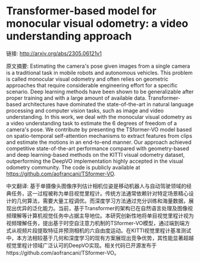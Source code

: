 # Transformer-based model for monocular visual odometry: a video understanding approach

链接: http://arxiv.org/abs/2305.06121v1

原文摘要:
Estimating the camera's pose given images from a single camera is a
traditional task in mobile robots and autonomous vehicles. This problem is
called monocular visual odometry and often relies on geometric approaches that
require considerable engineering effort for a specific scenario. Deep learning
methods have been shown to be generalizable after proper training and with a
large amount of available data. Transformer-based architectures have dominated
the state-of-the-art in natural language processing and computer vision tasks,
such as image and video understanding. In this work, we deal with the monocular
visual odometry as a video understanding task to estimate the 6 degrees of
freedom of a camera's pose. We contribute by presenting the TSformer-VO model
based on spatio-temporal self-attention mechanisms to extract features from
clips and estimate the motions in an end-to-end manner. Our approach achieved
competitive state-of-the-art performance compared with geometry-based and deep
learning-based methods on the KITTI visual odometry dataset, outperforming the
DeepVO implementation highly accepted in the visual odometry community. The
code is publicly available at https://github.com/aofrancani/TSformer-VO.

中文翻译:
基于单摄像头图像序列估计相机位姿是移动机器人与自动驾驶领域的经典任务，这一过程被称为单目视觉里程计。传统方法通常依赖针对特定场景精心设计的几何算法，需要大量工程调优。而深度学习方法通过充分训练和海量数据，展现出优异的泛化能力。当前，基于Transformer的架构已在自然语言处理及图像视频理解等计算机视觉任务中占据主导地位。本研究创新性地将单目视觉里程计视为视频理解任务，提出基于时空自注意力机制的TSformer-VO模型，通过端到端方式从视频片段提取特征并预测相机的六自由度运动。在KITTI视觉里程计基准测试中，本方法相较基于几何和深度学习的现有方案展现出竞争优势，其性能显著超越视觉里程计领域广泛认可的DeepVO实现。相关代码已开源发布于https://github.com/aofrancani/TSformer-VO。
